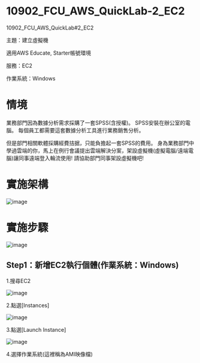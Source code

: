 # 10902_FCU_AWS_QuickLab-2_EC2
10902_FCU_AWS_QuickLab#2_EC2

主題：建立虛擬機

適用AWS Educate, Starter帳號環境

服務：EC2

作業系統：Windows

# 情境

業務部門因為數據分析需求採購了一套SPSS(含授權)。
SPSS安裝在辦公室的電腦。
每個員工都需要這套數據分析工具進行業務銷售分析。

但是部門相關軟體採購經費拮据，只能負擔起一套SPSS的費用。
身為業務部門中學過雲端的你，馬上在例行會議提出雲端解決分案，架設虛擬機(虛擬電腦/遠端電腦)讓同事遠端登入輪流使用!
請協助部門同事架設虛擬機吧!

# 實施架構


![image](https://user-images.githubusercontent.com/55479898/110415321-a1225e80-80cc-11eb-840c-4335d40c676b.png)


# 實施步驟
![image](https://user-images.githubusercontent.com/55479898/110415401-c3b47780-80cc-11eb-88d3-63999709970c.png)


## Step1：新增EC2執行個體(作業系統：Windows)

1.搜尋EC2

![image](https://user-images.githubusercontent.com/55479898/110415486-ee9ecb80-80cc-11eb-8411-b5c1eadfd71a.png)

2.點選[Instances]

![image](https://user-images.githubusercontent.com/55479898/110415539-05ddb900-80cd-11eb-8dee-78e104063a5c.png)

3.點選[Launch Instance]

![image](https://user-images.githubusercontent.com/55479898/110415602-1c841000-80cd-11eb-8e0d-bc88fb78fedf.png)

4.選擇作業系統(這裡稱為AMI映像檔)


